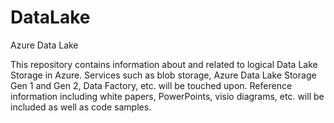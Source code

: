 # DataLake
Azure Data Lake

This repository contains information about and related to logical Data Lake Storage in Azure.  Services such as blob storage, Azure Data Lake Storage Gen 1 and Gen 2, Data Factory, etc. will be touched upon.  Reference information including white papers, PowerPoints, visio diagrams, etc. will be included as well as code samples.
